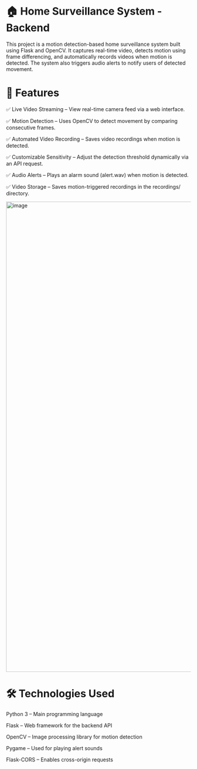 # 🏠 Home Surveillance System - Backend
This project is a motion detection-based home surveillance system built using Flask and OpenCV. It captures real-time video, detects motion using frame differencing, and automatically records videos when motion is detected. The system also triggers audio alerts to notify users of detected movement.

# 📌 Features
✅ Live Video Streaming – View real-time camera feed via a web interface.

✅ Motion Detection – Uses OpenCV to detect movement by comparing consecutive frames.

✅ Automated Video Recording – Saves video recordings when motion is detected.

✅ Customizable Sensitivity – Adjust the detection threshold dynamically via an API request.

✅ Audio Alerts – Plays an alarm sound (alert.wav) when motion is detected.

✅ Video Storage – Saves motion-triggered recordings in the recordings/ directory.

<img width="1280" alt="image" src="https://github.com/user-attachments/assets/41d60434-1094-4dd3-b776-5bdea5362bc6" />

# 🛠️ Technologies Used
Python 3 – Main programming language

Flask – Web framework for the backend API

OpenCV – Image processing library for motion detection

Pygame – Used for playing alert sounds

Flask-CORS – Enables cross-origin requests

